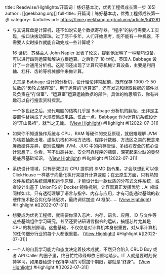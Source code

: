 title:: Readwise/Highlights/开篇词｜练好基本功，优秀工程师成长第一步 (65)
author:: [[geekbang.org]]
full-title:: 开篇词｜练好基本功，优秀工程师成长第一步
category:: #articles
url:: https://time.geekbang.org/column/article/541281

- 与其说算盘是计算机，还不如说它是个数据寄存器。“程序”的执行需要人工实现，按口诀拨动算珠。过了两千多年，人们开始思考，能不能有一种机器，不需要人实时操作就能自动完成一些计算呢？
  
  16 世纪，苏格兰人 John Napier 发表了论文，提到他发明了一种精巧设备，可以进行四则运算和解决方根运算。之后到了 18 世纪，英国人 Babbage 设计了一台通用分析机。这期间还出现了计算尺等机械计算设备，主要是利用轴、杠杆、齿轮等机械部件来做计算。
  
  尤其是 Babbage 设计的分析机，设计理论非常超前，既有保存 1000 个 50 位数的“齿轮式储存室”，用于运算的“运算室”，还有发送和读取数据的部件以及负责在“存储室”、“运算室”运算运输数据的部件。具体的构思细节，你有兴趣可以自行搜索资料探索。
  
  一个多世纪之后，现代电脑的结构几乎是 Babbage 分析机的翻版，无非是主要部件替换成了大规模集成电路。仅此一点，Babbage 作为计算机系统设计的“开山鼻祖”，就当之无愧。 ([View Highlight](https://read.readwise.io/read/01g9a1qmqp1t5b7n1xphdxzv8y)) #Highlight #[[2022-07-31]]
- 如果你不知道操作系统与 CPU、RAM 等硬件的交互原理，就很难理解 JVM 为啥要抽象出堆、虚拟机栈和本地方法栈、程序计数器、方法区之类的概念来屏蔽硬件差异，更别说理解 JVM、JUC 中的内存管理、多线程安全的核心设计思想了。你看，写不出高并发、安全可靠程序的瓶颈，深究起来欠缺的竟然是底层基础知识。 ([View Highlight](https://read.readwise.io/read/01g9a1ewq5kep4p01yrqe3pe5d)) #Highlight #[[2022-07-31]]
- 系统设计领域，只有研究过对 CPU 提供的 SIMD 指令集，才会联想到可以像 ClickHouse 一样基于向量化执行来提升计算速度；在云原生方面，只有熟知文件系统的系统调用和运作原理，才能设计出一款优质的分布式文件系统，或者设计出基于 UnionFS 的 Docker 镜像机制，让容器真正发挥优势；AI 领域同样如此，只有透彻理解了语言与指令、内存与应用，才有可能通过基础的软硬件技术配合优化存储层次，最终调优加速 AI 框架…… ([View Highlight](https://read.readwise.io/read/01g9a1ffy0gcmhgrnx0yb7rg61)) #Highlight #[[2022-07-31]]
- 想要成为优秀工程师，就需要你深入芯片、内存、语言、应用、IO 与文件等这些基础组件学习研究，甚至还要钻研语言指令的运转，搞懂芯片尤其是 CPU 的机制原理。这些基础，不仅仅是对计算机本身很重要，对从事计算机的任何细分行业的每个人都很重要。 ([View Highlight](https://read.readwise.io/read/01g9a1fnaqew398wa96g6g5gds)) #Highlight #[[2022-07-31]]
- 一个人的自我学习能力和态度决定着技术成就，不然只会陷入 CRUD Boy 或者 API Caller 的圈子里，终日忙忙碌碌却依旧原地踏步。IT 人就是要时刻保持学习，如果要给这个保持学习的习惯加个期限，那就是“终身”。 ([View Highlight](https://read.readwise.io/read/01g9a1j64z04vjsj1xr7jrrzb8)) #Highlight #[[2022-07-31]]